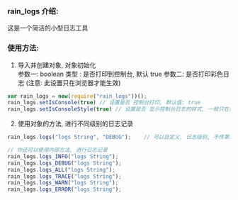 ### rain_logs 介绍:

这是一个简洁的小型日志工具

### 使用方法:

1. 导入并创建对象, 对象初始化 <br/>
参数一: boolean 类型 : 是否打印到控制台, 默认 true
参数二: 是否打印彩色日志 (注意: 此设置只在浏览器才能生效)

~~~js
var rain_logs = new(require("rain_logs"))();
rain_logs.setIsConsole(true) // 设置是否 控制台打印, 默认值: true
rain_logs.setIsConsoleStyle(true) // 设置是否 显示控制台日志的样式, 一般只在浏览器的控制台中生效, 默认值: false
~~~

2. 使用对象的方法,  进行不同级别的日志记录

~~~js
rain_logs.logs("logs String", "DEBUG");    // 可以自定义, 日志级别, 不传第二个参数, 默认没有级别

// 你还可以使用内部方法, 进行日志记录
rain_logs.logs_INFO("logs String");
rain_logs.logs_DEBUG("logs String");
rain_logs.logs_ALL("logs String");
rain_logs.logs_TRACE("logs String");
rain_logs.logs_WARN("logs String");
rain_logs.logs_ERROR("logs String");
~~~